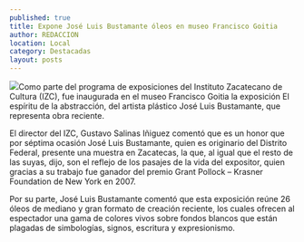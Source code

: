 ```yaml
---
published: true
title: Expone José Luis Bustamante óleos en museo Francisco Goitia
author: REDACCION
location: Local
category: Destacadas
layout: posts
---
```


![](http://i.imgur.com/Nlcopcrm.jpg)Como parte del programa de exposiciones del Instituto Zacatecano de Cultura (IZC), fue inaugurada en el museo Francisco Goitia la exposición El espíritu de la abstracción, del artista plástico José Luis Bustamante, que representa obra reciente.

El director del IZC, Gustavo Salinas Iñiguez comentó que es un honor que por séptima ocasión José Luis Bustamante, quien es originario del Distrito Federal, presente una muestra en Zacatecas, la que, al igual que el resto de las suyas, dijo, son el reflejo de los pasajes de la vida del expositor, quien gracias a su trabajo fue ganador del premio Grant Pollock – Krasner Foundation de New York en 2007.

Por su parte, José Luis Bustamante comentó que esta exposición reúne 26 óleos de mediano y gran formato de creación reciente, los cuales ofrecen al espectador una gama de colores vivos sobre fondos blancos que están plagadas de simbologías, signos, escritura y expresionismo.
